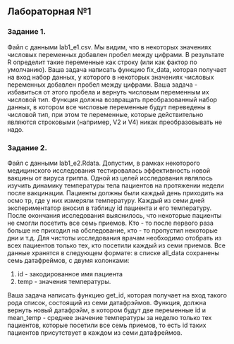 ## Лабораторная №1

### Задание 1.

Файл с данными lab1_e1.csv. Мы видим, что в некоторых значениях числовых переменных добавлен пробел между цифрами. В результате R определит такие переменные как строку (или как фактор по умолчанию). Ваша задача написать функцию fix_data, которая получает на вход набор данных, у которого в некоторых значениях числовых переменных добавлен пробел между цифрами. Ваша задача - избавиться от этого пробела и вернуть числовым переменным их числовой тип. Функция должна возвращать преобразованный набор данных, в котором все числовые переменные будут переведены в числовой тип, при этом те переменные, которые действительно являются строковыми (например, V2 и V4) никак преобразовывать не надо.

### Задание 2.

Файл с данными lab1_e2.Rdata. Допустим, в рамках некоторого медицинского исследования тестировалась эффективность новой вакцины от вируса гриппа. Одной из целей исследования являлось изучить динамику температуры тела пациентов на протяжении недели после вакцинации. Пациенты должны были каждый день приходить на осмо тр, где у них измеряли температуру. Каждый из семи дней экспериментатор вносил в таблицу id пациента и его температуру. После окончания исследования выяснилось, что некоторые пациенты не смогли посетить все семь приемов. Кто - то после первого раза больше не приходил на обследование, кто - то пропустил некоторые дни и т.д. Для чистоты исследования врачам необходимо отобрать из всех пациентов только тех, кто посетили каждый из семи приемов.
Все данные хранятся в следующем формате: в списке all_data сохранены семь датафреймов, с двумя колонками:

1. id - закодированное имя пациента
2. temp - значения температуры.

Ваша задача написать функцию get_id, которая получает на вход такого рода список, состоящий из семи датафрэймов. Функция, должна вернуть новый датафрэйм, в котором будут две переменные id и mean_temp - среднее значение температуры за неделю только тех пациентов, которые посетили все семь приемов, то есть id таких пациентов присутствует в каждом из семи датафреймов.
